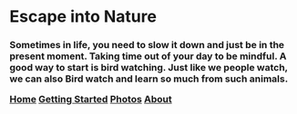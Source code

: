 <!DOCTYPE html>
<html lang="en">
<head>
<meta charset="UTF-8">
<title style ="color:green;">Birds of a Feather</title> 
<style>
    {font-family:courier;
    text-align:center;
  }
    </style>
</head>
<body> 
<h1>Escape into Nature</h1>
 <h3>
    <p>Sometimes in life, you need to slow it down and just be in the present moment. Taking time out of your day to be mindful. A good way to start is bird watching. Just like we people watch, we can also Bird watch and learn so much from such animals. </p>
<div class="topnav">
    <a class="active" href="#home">Home</a>
        <a href="#getting started">Getting Started</a>
        <a href="#photos">Photos</a> 
        <a href ="#about">About</a>
    
